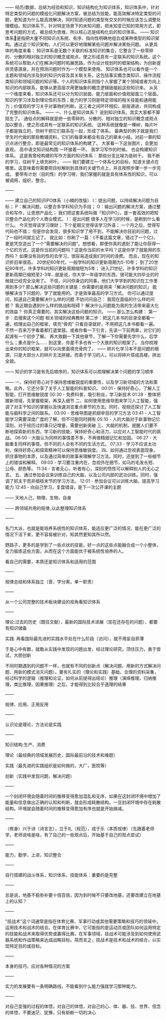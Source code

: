 ——
经历/数据，总结为经验和知识，知识结构化为知识体系，知识体系中，针对特定类型的问题的模组化问题解决方案，被总结为技能，能高效解决特定类型的问题，更知道为什么能高效解决，同时知道问题的类型有交叉的时候应该怎么调整处理模组。知识体系下，针对特定场景下的未知问题，把未知变已知的常用方式，即思考问题的方式，被总结为思维，所以核心还是结构化后的知识体系。
——
知识体系是指把大量不同知识点系统、有序、指向性明确地组合成某种类型的知识架构。通过这个知识架构，人们可以更好地理解某些问题并解决某些问题。
从更具体的角度来看：
知识体系是无数个关联的标准知识的集合，它整合了一些零碎的、分散的相对独立的知识概念或观点，使之形成具有一定联系的知识系统。这个系统可以帮助人们在解决问题时拓展思路，作为设计规划时的框架结构，为创新提供灵感源泉，并在预测问题时作为一个模型来使用。
知识体系也可以看作是一个主题和领域内涉及到的知识内容及其关联关系，这包括事实概念类知识、操作流程类知识和领域问题的知识等。个人的知识体系则指个人掌握了某个领域或者方向上知识的内部联系，能够从更高层次用更抽象的概念逻辑链接起这些知识来。
从另一个维度来看，知识体系还可以分为知识层面、能力层面和价值观层面三个层面。知识的学习涉及到理论性的东西；能力的学习则是特定领域的相关技能和通用能力；价值观的学习关乎对事物的判断。这三者之间环环相扣，层层递进，共同构成了完整的知识体系。
——
一、什么是知识体系？
说到知识体系，其实大家都不算陌生了。
通俗点的解释就是把一些零碎的、分散的、相对独立的知识概念或观点加以整合，使之形成具有一定联系的知识系统。
这种系统就像是一棵树，每片叶子都是独立的，但树干把它们联系在一起，形成了体系。
最典型的例子就是我们学生时代做的那些教辅资料，它们的每章末都会有自己的章末小结，对前一章的知识点进行整合，即是最常见的知识体系的构建了。
大家看一下这张图片，会更加直观。
高中语文知识结构图
一环接着一环。
我学习写作的时候。
也会构建知识体系。
这是我曾经构建的写作方面的知识体系：
那些分支比喻为是树干。
我不断的学习，往树干上填充树叶。
——
我们要建立一个体系化的目标，知道关键点在哪里。这意味着你需要把目标解剖到具体的关键节点上，并且按照步骤一步一步完成。
要带有计划（目的性）的学习呀，我们掌握的就是具有体系性的知识，可以被调用，组织，整合。

——

——
建立自己的知识IPO体系（小楠的改版）
I：提出问题，以持续解决问题为目标；
P：解决问题，以整合多学科知识为手段；
O：输出问题的解决方案，通过整合和写作，让思想产品化；
我们把这套系统叫做「知识IPO」，是一套高效的把知识整合产品化的个人商业模式。
I：提出问题
很多人在学习的时候，是刷到什么看什么。
今天觉得该学习理财；
下个星期又觉得该学习外语；
一个月之后，觉得写代码也不错；
但是你会发现，很多知识学了用不到，不能解决你目前的问题，过了一段时间就忘记了。
就比如：你刷了一篇：《不看这篇文章，错过了一个亿》，更是凭空造出了一个“需要解决的问题”。想想看，即使你真的遇到了能让你获得一个亿的方式，这是你当前的问题吗？这是你当前的水平吗？这是你学了就能用的东西吗？
如果没有目的性的去学习，很容易造成我们时间的浪费。
而且，现在的知识折旧率很高。
20世纪60年代，一般学科的知识更新周期为5-10年；
到了20世纪80年代，许多学科的知识更新周期缩短为5年；
进入21世纪，许多学科的知识更新周期已缩短至2-3年…就是说，你大学一年级学的东西，很可能大四毕业的时候就已经完全没用了。
不信，问问你身边的同事，他们大学学到的知识在工作里用到多少?
那么解决这些问题的关键是：你需要的是用来「解决问题的知识」
能够解决当下问题的，学了就能用的。才是效率最高的学习方式。
你可以通过提问，知道自己需要解决什么样的问题
不妨问问自己：
我现在面临的什么样的问题？
我近期会遇到什么样的挑战和阻碍？
解决什么问题能为我的生活带来最大化的效益？
你真正需要的，其实解决这些问题的知识。
——
那么怎么构建：
第一步：去搜索这个问题 相关领域的经典教材
第二步：把这几本书的目录全都看一遍，梳理出自己的框架，填充“骨肉”
只看目录就好，不用把这几本书都看一遍。不然一百来万字看着都打退堂鼓。或者你看一下引言，先读一下前两章，对它们的起源有一个初步了解。
再大致翻一下其他章节，了解一下你需要先学什么，后学什么；重点是什么……
到这里，你差不多也有一个大致的知识框架了。
当你梳理出来你的知识框架，就可以向里面填充骨肉了。
——
碎片化学习本不是问题的根源，只是大部分人的碎片无法拼接。而善于学习的人，可以将碎片搭成高楼，拼出全貌。

——
知识的学习是有先后顺序的，知识体系可以梳理解决某个问题的学习顺序

——
一、保持好奇心对于保持思维敏锐度的重要性，以及学习新领域的方法和策略。此外，它还分享了关于人工智能的科普知识。
00:01 - 保持好奇心，了解人工智能，打开思维敏锐度
00:30 - 免费科普，吸引粉丝，学习新技术
01:28 - 整体把握新领域，先掌握框架，再深入细节
二、如何使用思维导图来学习人工智能，强调了对主干知识的掌握以及快速浏览重点章节的方法。同时，视频还探讨了人工智能与脑科学之间的联系。
03:00 - 思维导图是抓纲举目的学习方法
03:41 - 人工智能学习需要深度广度的了解，但不可能同时拥有
05:10 - 人的大脑对于新事物记忆深刻，对于经历过的事只记增量，需要创新突破
三、大脑的机制，提醒人们要不断地探索新的东西，学习新的技能，保持好奇心和活力，以应对人工智能时代的挑战。
06:00 - 大脑认为同样的事情差不多，不再做精细记忆和加固。
06:27 - 大脑重复同样的事情，但不同的人会有不同的生活方式。
07:33 - 学习不应该太功利，保持好奇心和探索精神可以保持思维敏锐度。
四、如何通过忽视表面现象，抓住事物的本质，以及通过简单的故事来理解学习方法。同时，还提到了一些细节上的错误和解释。
09:03 - 学习要注重内在，忽视外在细节，如马的毛发长短、公母、颜色等。
11:34 - 言者无心，听者有心，深刻的悟性可以解释别人的无心之言。
五、通过参加会议来训练自己的大脑，以及公司内部的武功训练。同时，强调了抓主干而非细枝末节的学习方法。
12:01 - 参加会议可以训练大脑，提高学习能力
12:45 - 向自己学习，复盘错误，是下一次公开课的主题

——
天地人己，物理，生物，自身

——
跨领域共用的规律_以此整理知识体系

——

名门大派，也就是能培养系统性的知识体系，能适应更广泛的情况，能在更广泛的情况下活下来，更不容易被针对，知其然更知其所以然。

野路子，更多的是学到了一些点状的技能，好一点的这些点能融合成一个小整体，全力锻炼这些方面，从而在这个方面能优于被系统性培养的人。

看自己的需要，本质还是知识体系和适用的范围

——

规律总结和体系独立（音，字分离，单一职责）

——

从一个公司完整的技术板块建设的视角看知识体系

——

理论:过去的历史（既往文献），最新的国际技术进展（现在还存在的问题），都要有知识储备

实践: 再看国际最先进的实践水平处在什么阶段（访问），就不用妄自菲薄

于是心中有数，就敢从实践中发现的问题出发，经过理论研究，顶住压力，勇于尝试，大胆创新

不同时期遇到的问题不一样，也就有不同的创新点（解决问题、用新的方式解决问题、用新的模式消灭问题）。要有扎实的（理论和实践）基础，合理的资料采集，经过科学的逻辑（推理和论证，如何从前提得出结论）推理（演绎推理，归纳推理，类比推理，因果推理）之后，才能得到比较合乎道理的结果

——

规律、应用、正用反用

——

认识论是理论，方法论是实践

——

知识结构:生产、消费

理论（最经典的领域发展历史，国际最前沿的技术和难题）

实践（最先进的实践组织是如何做的，大厂，医院等）

创新（实践中发现问题，解决问题）

——

一个封闭环境会随着时间的推移变得愈加混乱和无序，如果在这封闭环境中增加了能量和信息做出正确的认知和判断，就会形成耗散结构。一旦封闭环境中存在耗散结构，环境就会随着时间的推移变得愈加有序也就是开始熵减。

——

（修身）兴于诗（诗言志），立于礼（规范），成于乐（本质规律）（先跟着老师学，老师说啥是啥，有了自己的一些观点后，开始基于自己的观点尝试）

——

能力，勤学，上进，知识整合

——

自行搭建的战斗体系，知识体系，技能体系：重要的是完整

——

总是说，地基不稳弥补要十倍百倍，因为到时候不只要改地基，还要改建立在地基上的认知？

——

"技战术"这个词通常是指在体育比赛、军事行动或其他需要策略和技巧的领域中，运用技术和战术的结合。在体育比赛中，它可能指的是运动员或团队如何运用特定的技能和战术来取得优势或赢得比赛。在军事领域，技战术可能涉及到如何使用武器系统和作战策略来达成战略目标。简而言之，技战术是技术和战术的结合，以实现特定目的或目标。

——

本身的技巧，应对各种情况的方案

——

实力的发展要有一条明确路线，不能看到什么能力强就学习那种能力。

——

对自己变强的过程的体悟，对自己的体悟，对自己的心、体、器、技、世界、信念的体悟，不要迷茫、犹豫，只有斩断一切的决心
